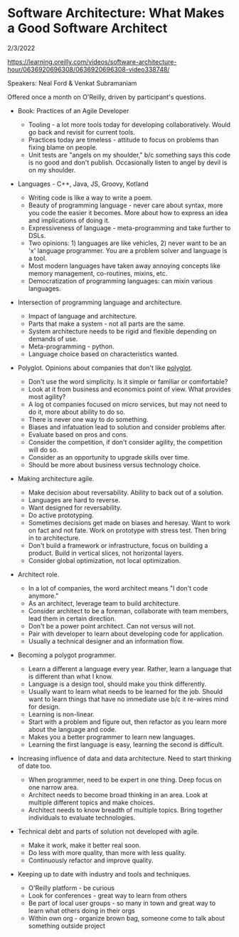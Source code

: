 # Software Architecture: What Makes a Good Software Architect
2/3/2022

https://learning.oreilly.com/videos/software-architecture-hour/0636920696308/0636920696308-video338748/

Speakers: Neal Ford & Venkat Subramaniam

Offered once a month on O'Reilly, driven by participant's questions.

- Book: Practices of an Agile Developer
    - Tooling - a lot more tools today for developing collaboratively. Would go back and revisit for current tools.
    - Practices today are timeless - attitude to focus on problems than fixing blame on people.
    - Unit tests are "angels on my shoulder," b/c something says this code is no good and don't publish. Occasionally listen to angel by devil is on my shoulder.

- Languages - C++, Java, JS, Groovy, Kotland
    - Writing code is like a way to write a poem.
    - Beauty of programming language - never care about syntax, more you code the easier it becomes. More about how to express an idea and implications of doing it.
    - Expressiveness of language - meta-programming and take further to DSLs.
    - Two opinions: 1) languages are like vehicles, 2) never want to be an 'x' language programmer. You are a problem solver and language is a tool.
    - Most modern languages have taken away annoying concepts like memory management, co-routines, mixins, etc.
    - Democratization of programming languages: can mixin various languages.

- Intersection of programming language and architecture.
    - Impact of language and architecture.
    - Parts that make a system - not all parts are the same. 
    - System architecture needs to be rigid and flexible depending on demands of use.
    - Meta-programming - python.
    - Language choice based on characteristics wanted.

- Polyglot. Opinions about companies that don't like [polyglot](https://www.techtarget.com/searchsoftwarequality/definition/polyglot-programming#:~:text=Polyglot%20programming%20is%20the%20practice,practice%20for%20enterprise%20application%20development.).
    - Don't use the word simplicity. Is it simple or familiar or comfortable?
    - Look at it from business and economics point of view. What provides most agility?
    - A log ot companies focused on micro services, but may not need to do it, more about ability to do so.
    - There is never one way to do something.
    - Biases and infatuation lead to solution and consider problems after.
    - Evaluate based on pros and cons.
    - Consider the competition, if don't consider agility, the competition will do so.
    - Consider as an opportunity to upgrade skills over time.
    - Should be more about business versus technology choice.

- Making architecture agile.
    - Make decision about reversability. Ability to back out of a solution.
    - Languages are hard to reverse.
    - Want designed for reversability.
    - Do active prototyping.
    - Sometimes decisions get made on biases and heresay. Want to work on fact and not fate. Work on prototype with stress test. Then bring in to architecture.
    - Don't build a framework or infrastructure, focus on building a product. Build in vertical slices, not horizontal layers.
    - Consider global optimization, not local optimization.

- Architect role.
    - In a lot of companies, the word architect means "I don't code anymore."
    - As an architect, leverage team to build architecture.
    - Consider architect to be a foreman, collaborate with team members, lead them in certain direction.
    - Don't be a power point architect. Can not versus will not.
    - Pair with developer to learn about developing code for application. 
    - Usually a technical designer and an information flow.

- Becoming a polygot programmer.
    - Learn a different a language every year. Rather, learn a language that is different than what I know.
    - Language is a design tool, should make you think differently.
    - Usually want to learn what needs to be learned for the job. Should want to learn things that have no immediate use b/c it re-wires mind for design.
    - Learning is non-linear.
    - Start with a problem and figure out, then refactor as you learn more about the language and code.
    - Makes you a better programmer to learn new languages.
    - Learning the first language is easy, learning the second is difficult.

- Increasing influence of data and data architecture. Need to start thinking of date too.
    - When programmer, need to be expert in one thing. Deep focus on one narrow area.
    - Architect needs to become broad thinking in an area. Look at multiple different topics and make choices.
    - Architect needs to know breadth of multiple topics. Bring together individuals to evaluate technologies.

- Technical debt and parts of solution not developed with agile.
    - Make it work, make it better real soon. 
    - Do less with more quality, than more with less quality.
    - Continuously refactor and improve quality.

- Keeping up to date with industry and tools and techniques.
    - O'Reilly platform - be curious
    - Look for conferences - great way to learn from others
    - Be part of local user groups - so many in town and great way to learn what others doing in their orgs
    - Within own org - organize brown bag, someone come to talk about something outside project